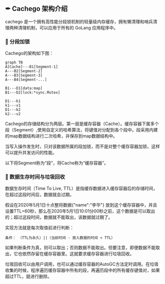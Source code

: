 ## ✒ Cachego 架构介绍

cachego 是一个拥有高性能分段锁机制的轻量级内存缓存，拥有懒清理和哨兵清理两种清理机制，可以应用于所有的 GoLang 应用程序中。

### 🎈 分段加锁

Cachego的架构如下图：

 ```mermaid
graph TB
A[Cache]---B1[Segment-1]
A---B2[Segment-2]
A---B3[Segment-3]
A---B4[Segment-...]

B1---D1[data:map]
B1---D2[lock:*sync.Mutex]

D1---k1
k1---v1
D1---k2
k2---v2
```

Cachego的存储结构分为两层。第一层是缓存容器（Cache）。缓存容器下属多个段（Segment）,使用自定义的哈希算法，将键值对分配到各个段中。段采用内建的map数据结构进行二次哈希，并保存到map数据结构中。

当写入操作发生时，只对该数据所属的段加锁，而不是对整个缓存容器加锁，这样可以提升并发访问的性能。

以下将Segment称为“段”，将Cache称为“缓存容器”。

### 🔬 数据生存时间与垃圾回收

数据生存时间（Time To Live, TTL）是指缓存数据进入缓存容器后的存储时间，在超过这段时间后，数据就会过期。

假设在2020年5月1日十点整将数据{"name":"李华"} 放到这个缓存容器中，并且设置TTL=60秒，那么在2020年5月1日10:01分00秒之前，这个数据是可以取出的；超过这段时间，数据就不能取出，该数据就过期了。

实现方法就是每次取值前进行判断：

```
条件： （TTL为永久）||（当前时间 - 放入数据的时间 < TTL）
```

如果判断条件为真，则可以取出；否则数据不能取出。但要注意，即便数据不能取出，它也依然存留在缓存容器里。这就要求缓存容器进行垃圾回收。

垃圾回收可以由用户调用，也可以通过缓存容器的AutoGC方法定时调用。在垃圾收集的时候，程序遍历缓存容器中所有的段，再遍历段中的所有缓存键值对，如果超过TTL，就进行删除。